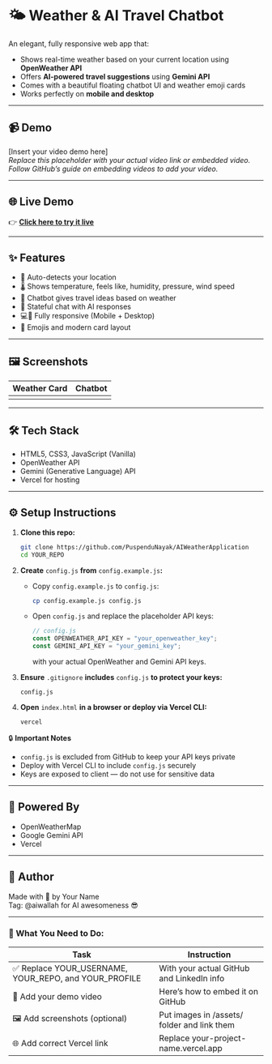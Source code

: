 # 🌤️ Weather & AI Travel Chatbot

An elegant, fully responsive web app that:

- Shows real-time weather based on your current location using **OpenWeather API**
- Offers **AI-powered travel suggestions** using **Gemini API**
- Comes with a beautiful floating chatbot UI and weather emoji cards
- Works perfectly on **mobile and desktop**

---

## 📹 Demo

\[Insert your video demo here\]\
*Replace this placeholder with your actual video link or embedded video. Follow GitHub’s guide on embedding videos to add your video.*

---

## 🌐 Live Demo

👉 [**Click here to try it live**](https://your-project-name.vercel.app)


---

## ✨ Features

- 📍 Auto-detects your location
- 🌡️ Shows temperature, feels like, humidity, pressure, wind speed
- 🧠 Chatbot gives travel ideas based on weather
- 💬 Stateful chat with AI responses
- 💻📱 Fully responsive (Mobile + Desktop)
- 🎨 Emojis and modern card layout

---

## 🖼️ Screenshots

| Weather Card | Chatbot |
| --- | --- |
|  |  |

---

## 🛠️ Tech Stack

- HTML5, CSS3, JavaScript (Vanilla)
- OpenWeather API
- Gemini (Generative Language) API
- Vercel for hosting

---

## ⚙️ Setup Instructions

1. **Clone this repo:**

   ```bash
   git clone https://github.com/PuspenduNayak/AIWeatherApplication
   cd YOUR_REPO
   ```

2. **Create** `config.js` **from** `config.example.js`**:**

   - Copy `config.example.js` to `config.js`:

     ```bash
     cp config.example.js config.js
     ```
   - Open `config.js` and replace the placeholder API keys:

     ```javascript
     // config.js
     const OPENWEATHER_API_KEY = "your_openweather_key";
     const GEMINI_API_KEY = "your_gemini_key";
     ```

     with your actual OpenWeather and Gemini API keys.

3. **Ensure** `.gitignore` **includes** `config.js` **to protect your keys:**

   ```
   config.js
   ```

4. **Open** `index.html` **in a browser or deploy via Vercel CLI:**

   ```bash
   vercel
   ```

🔒 **Important Notes**

- `config.js` is excluded from GitHub to keep your API keys private
- Deploy with Vercel CLI to include `config.js` securely
- Keys are exposed to client — do not use for sensitive data

---

## 🧠 Powered By

- OpenWeatherMap
- Google Gemini API
- Vercel

---

## 🙌 Author

Made with 💙 by Your Name\
Tag: @aiwallah for AI awesomeness 😎

---

### 🔁 What You Need to Do:

| Task | Instruction |
| --- | --- |
| ✅ Replace YOUR_USERNAME, YOUR_REPO, and YOUR_PROFILE | With your actual GitHub and LinkedIn info |
| 🎥 Add your demo video | Here’s how to embed it on GitHub |
| 🖼️ Add screenshots (optional) | Put images in /assets/ folder and link them |
| 🌐 Add correct Vercel link | Replace your-project-name.vercel.app |
